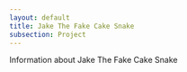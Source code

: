 ```yaml
---
layout: default
title: Jake The Fake Cake Snake
subsection: Project
---
```


Information about Jake The Fake Cake Snake
